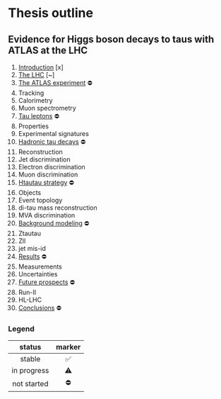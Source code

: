 # Thesis outline

## Evidence for Higgs boson decays to taus with ATLAS at the LHC

1. [Introduction](tex/introduction.tex) [x]
2. [The LHC](tex/)                  [~]
3. [The ATLAS experiment](tex/)     :no_entry:
  1. Tracking
  1. Calorimetry
  1. Muon spectrometry
4. [Tau leptons](tex/)              :no_entry:
  1. Properties
  2. Experimental signatures
5. [Hadronic tau decays](tex/)      :no_entry:
  1. Reconstruction
  2. Jet discrimination
  3. Electron discrimination
  4. Muon discrimination
6. [Htautau strategy](tex/)         :no_entry:
  1. Objects
  2. Event topology
  3. di-tau mass reconstruction
  4. MVA discrimination
7. [Background modeling](tex/)      :no_entry:
  1. Ztautau
  2. Zll
  3. jet mis-id
8. [Results](tex/)                  :no_entry:
  1. Measurements
  2. Uncertainties
9. [Future prospects](tex/)         :no_entry:
  1. Run-II
  2. HL-LHC
10. [Conclusions](tex/)              :no_entry:

### Legend

| status      | marker             |
|:-----------:|:------------------:|
| stable      | :white_check_mark: |
| in progress | :warning:          |
| not started | :no_entry:         |

